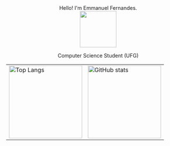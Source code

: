 <div align="center">
Hello! I'm Emmanuel Fernandes.
</div>



<div id="intro-img" align="center">
    <a href="#"><img src="https://exbxwvxqlnbphyieygiz.supabase.co/storage/v1/object/sign/Emojis/meow_party.gif?token=eyJhbGciOiJIUzI1NiIsInR5cCI6IkpXVCJ9.eyJ1cmwiOiJFbW9qaXMvbWVvd19wYXJ0eS5naWYiLCJpYXQiOjE3MjMwMzU0NzYsImV4cCI6MzI5OTgzNTQ3Nn0.WW7QUUPahCRRYVNvaiE77ot_UKzQTwrkXMC0zEOUAUw&t=2024-08-07T12%3A57%3A56.491Z" width=100>        </a>
  <p>Computer Science Student (UFG)</p>
</div>


<table align="center">
  <tr>
    <td>
      <img src="https://github-readme-stats.vercel.app/api/top-langs/?username=manotv-alt&layout=compact&theme=tokyonight" alt="Top Langs" height="200" style="border: none;"/>
    </td>
    <td>
      <img src="https://github-readme-stats.vercel.app/api?username=manotv-alt&theme=tokyonight&hide=stars&show_icons=true&count_private=true" alt="GitHub stats" height="200" style="border: none;"/>
    </td>
  </tr>
</table>
